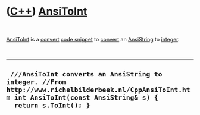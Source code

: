 
 

 

 

 

 

([C++](Cpp.md)) [AnsiToInt](CppAnsiToInt.md)
==============================================

 

[AnsiToInt](CppAnsiToInt.md) is a [convert](CppConvert.md) [code
snippet](CppCodeSnippets.md) to [convert](CppConvert.md) an
[AnsiString](CppAnsiString.md) to [integer](CppInt.md).

 

  ----------------------------------------------------------------------------------------------------------------------------------------------------------------------
  ` ///AnsiToInt converts an AnsiString to integer. //From http://www.richelbilderbeek.nl/CppAnsiToInt.htm int AnsiToInt(const AnsiString& s) {   return s.ToInt(); }`
  ----------------------------------------------------------------------------------------------------------------------------------------------------------------------

 

 

 

 

 

 

